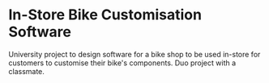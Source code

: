# In-Store Bike Customisation Software
University project to design software for a bike shop to be used in-store for customers to customise their bike's components. Duo project with a classmate. 
